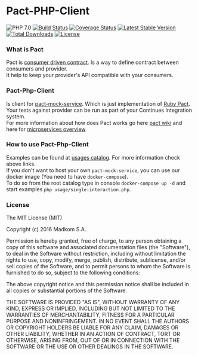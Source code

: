 # Pact-PHP-Client
![PHP 7.0](https://img.shields.io/badge/PHP-7.0-8C9CB6.svg?style=flat)
[![Build Status](https://travis-ci.org/madkom/Pact-PHP-Client.svg?branch=master)](https://travis-ci.org/madkom/Pact-PHP-Client)
[![Coverage Status](https://coveralls.io/repos/github/madkom/Pact-PHP-Client/badge.svg?branch=master)](https://coveralls.io/github/madkom/Pact-PHP-Client?branch=master)
[![Latest Stable Version](https://poser.pugx.org/madkom/pact-php-client/v/stable)](https://packagist.org/packages/madkom/pact-php-client)
[![Total Downloads](https://poser.pugx.org/madkom/pact-php-client/downloads)](https://packagist.org/packages/madkom/pact-php-client)
[![License](https://poser.pugx.org/madkom/pact-php-client/license)](https://packagist.org/packages/madkom/pact-php-client)

### What is Pact
Pact is [consumer driven contract](http://martinfowler.com/articles/consumerDrivenContracts.html). Is a way to define contract between consumers and provider.  
It help to keep your provider's API compatible with your consumers.

### Pact-Php-Client
Is client for [pact-mock-service](https://github.com/bethesque/pact-mock_service). Which is just implementation of [Ruby Pact](https://github.com/realestate-com-au/pact).  
Your tests against provider can be run as part of your Continues Integration system.   
For more information about how does Pact works go here [pact wiki](https://github.com/realestate-com-au/pact/wiki) and here for [microservices overview](http://dius.com.au/2016/02/03/microservices-pact) 


### How to use Pact-Php-Client
Examples can be found at [usages catalog](http://dius.com.au/2016/02/03/microservices-pact). For more information check above links.  
If you don't want to host your own `pact-mock-service`, you can use our docker image (You need to have `docker-compose`).  
To do so from the root catalog type in console `docker-compose up -d` and start examples `php usage/single-interaction.php`.

### License
The MIT License (MIT)

Copyright (c) 2016 Madkom S.A.

Permission is hereby granted, free of charge, to any person obtaining a copy
of this software and associated documentation files (the "Software"), to deal
in the Software without restriction, including without limitation the rights
to use, copy, modify, merge, publish, distribute, sublicense, and/or sell
copies of the Software, and to permit persons to whom the Software is furnished
to do so, subject to the following conditions:

The above copyright notice and this permission notice shall be included in all
copies or substantial portions of the Software.

THE SOFTWARE IS PROVIDED "AS IS", WITHOUT WARRANTY OF ANY KIND, EXPRESS OR
IMPLIED, INCLUDING BUT NOT LIMITED TO THE WARRANTIES OF MERCHANTABILITY,
FITNESS FOR A PARTICULAR PURPOSE AND NONINFRINGEMENT. IN NO EVENT SHALL THE
AUTHORS OR COPYRIGHT HOLDERS BE LIABLE FOR ANY CLAIM, DAMAGES OR OTHER
LIABILITY, WHETHER IN AN ACTION OF CONTRACT, TORT OR OTHERWISE, ARISING FROM,
OUT OF OR IN CONNECTION WITH THE SOFTWARE OR THE USE OR OTHER DEALINGS IN
THE SOFTWARE.